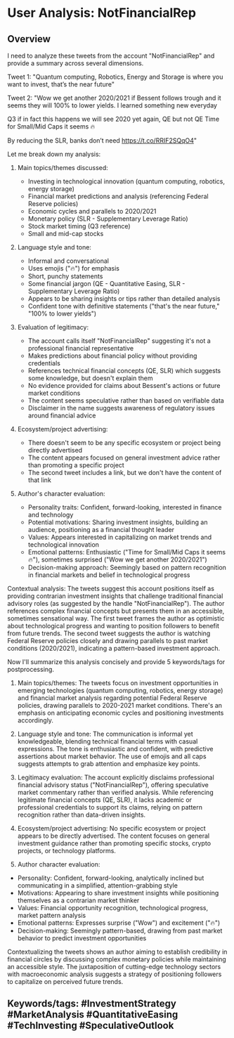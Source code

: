 # User Analysis: NotFinancialRep

## Overview

<think>
I need to analyze these tweets from the account "NotFinancialRep" and provide a summary across several dimensions.

Tweet 1:
"Quantum computing, Robotics, Energy and Storage is where you want to invest, that’s the near future"

Tweet 2:
"Wow we get another 2020/2021 if Bessent follows trough and it seems they will 100% to lower yields. 
I learned something new everyday 

Q3 if in fact this happens we will see 2020 yet again, QE but not QE
Time for Small/Mid Caps it seems 🔥

By reducing the SLR, banks don’t need https://t.co/RRIF2SQqO4"

Let me break down my analysis:

1. Main topics/themes discussed:
   - Investing in technological innovation (quantum computing, robotics, energy storage)
   - Financial market predictions and analysis (referencing Federal Reserve policies)
   - Economic cycles and parallels to 2020/2021
   - Monetary policy (SLR - Supplementary Leverage Ratio)
   - Stock market timing (Q3 reference)
   - Small and mid-cap stocks

2. Language style and tone:
   - Informal and conversational
   - Uses emojis ("🔥") for emphasis
   - Short, punchy statements
   - Some financial jargon (QE - Quantitative Easing, SLR - Supplementary Leverage Ratio)
   - Appears to be sharing insights or tips rather than detailed analysis
   - Confident tone with definitive statements ("that's the near future," "100% to lower yields")

3. Evaluation of legitimacy:
   - The account calls itself "NotFinancialRep" suggesting it's not a professional financial representative
   - Makes predictions about financial policy without providing credentials
   - References technical financial concepts (QE, SLR) which suggests some knowledge, but doesn't explain them
   - No evidence provided for claims about Bessent's actions or future market conditions
   - The content seems speculative rather than based on verifiable data
   - Disclaimer in the name suggests awareness of regulatory issues around financial advice

4. Ecosystem/project advertising:
   - There doesn't seem to be any specific ecosystem or project being directly advertised
   - The content appears focused on general investment advice rather than promoting a specific project
   - The second tweet includes a link, but we don't have the content of that link

5. Author's character evaluation:
   - Personality traits: Confident, forward-looking, interested in finance and technology
   - Potential motivations: Sharing investment insights, building an audience, positioning as a financial thought leader
   - Values: Appears interested in capitalizing on market trends and technological innovation
   - Emotional patterns: Enthusiastic ("Time for Small/Mid Caps it seems 🔥"), sometimes surprised ("Wow we get another 2020/2021")
   - Decision-making approach: Seemingly based on pattern recognition in financial markets and belief in technological progress

Contextual analysis:
The tweets suggest this account positions itself as providing contrarian investment insights that challenge traditional financial advisory roles (as suggested by the handle "NotFinancialRep"). The author references complex financial concepts but presents them in an accessible, sometimes sensational way. The first tweet frames the author as optimistic about technological progress and wanting to position followers to benefit from future trends. The second tweet suggests the author is watching Federal Reserve policies closely and drawing parallels to past market conditions (2020/2021), indicating a pattern-based investment approach.

Now I'll summarize this analysis concisely and provide 5 keywords/tags for postprocessing.
</think>

1. Main topics/themes:
The tweets focus on investment opportunities in emerging technologies (quantum computing, robotics, energy storage) and financial market analysis regarding potential Federal Reserve policies, drawing parallels to 2020-2021 market conditions. There's an emphasis on anticipating economic cycles and positioning investments accordingly.

2. Language style and tone:
The communication is informal yet knowledgeable, blending technical financial terms with casual expressions. The tone is enthusiastic and confident, with predictive assertions about market behavior. The use of emojis and all caps suggests attempts to grab attention and emphasize key points.

3. Legitimacy evaluation:
The account explicitly disclaims professional financial advisory status ("NotFinancialRep"), offering speculative market commentary rather than verified analysis. While referencing legitimate financial concepts (QE, SLR), it lacks academic or professional credentials to support its claims, relying on pattern recognition rather than data-driven insights.

4. Ecosystem/project advertising:
No specific ecosystem or project appears to be directly advertised. The content focuses on general investment guidance rather than promoting specific stocks, crypto projects, or technology platforms.

5. Author character evaluation:
- Personality: Confident, forward-looking, analytically inclined but communicating in a simplified, attention-grabbing style
- Motivations: Appearing to share investment insights while positioning themselves as a contrarian market thinker
- Values: Financial opportunity recognition, technological progress, market pattern analysis
- Emotional patterns: Expresses surprise ("Wow") and excitement ("🔥")
- Decision-making: Seemingly pattern-based, drawing from past market behavior to predict investment opportunities

Contextualizing the tweets shows an author aiming to establish credibility in financial circles by discussing complex monetary policies while maintaining an accessible style. The juxtaposition of cutting-edge technology sectors with macroeconomic analysis suggests a strategy of positioning followers to capitalize on perceived future trends.

Keywords/tags: #InvestmentStrategy #MarketAnalysis #QuantitativeEasing #TechInvesting #SpeculativeOutlook
---
